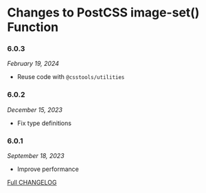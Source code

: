 # Changes to PostCSS image-set() Function

### 6.0.3

_February 19, 2024_

- Reuse code with `@csstools/utilities`

### 6.0.2

_December 15, 2023_

- Fix type definitions

### 6.0.1

_September 18, 2023_

- Improve performance

[Full CHANGELOG](https://github.com/csstools/postcss-plugins/tree/main/plugins/postcss-image-set-function/CHANGELOG.md)
